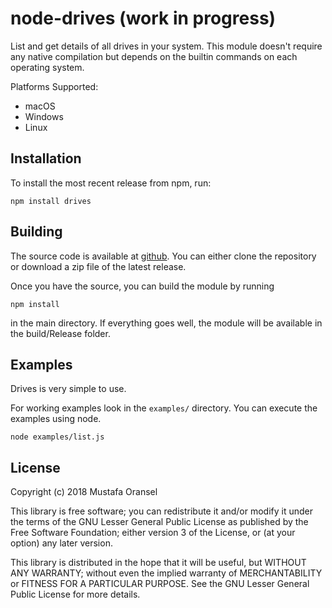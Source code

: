 # node-drives (work in progress)

List and get details of all drives in your system. This module doesn't require any native compilation but depends on the builtin commands on each operating system.

Platforms Supported:

* macOS
* Windows
* Linux

## Installation

To install the most recent release from npm, run:

    npm install drives

## Building

The source code is available at [github](http://github.com/oransel/node-drives). You can either clone the repository or download a zip file of the latest release.

Once you have the source, you can build the module by running

	npm install

in the main directory. If everything goes well, the module will be available in the build/Release folder.

## Examples

Drives is very simple to use.
<!-- 
``` js
// load the module and display its version
var talib = require('./build/Release/talib');
console.log("TALib Version: " + talib.version);

// Display all available indicator function names
var functions = talib.functions;
for (i in functions) {
	console.log(functions[i].name);
}
``` -->

For working examples look in the `examples/` directory. You can execute the examples using node.

	node examples/list.js

## License

Copyright (c) 2018 Mustafa Oransel

This library is free software; you can redistribute it and/or
modify it under the terms of the GNU Lesser General Public
License as published by the Free Software Foundation; either
version 3 of the License, or (at your option) any later version.

This library is distributed in the hope that it will be useful,
but WITHOUT ANY WARRANTY; without even the implied warranty of
MERCHANTABILITY or FITNESS FOR A PARTICULAR PURPOSE. See the GNU
Lesser General Public License for more details.
